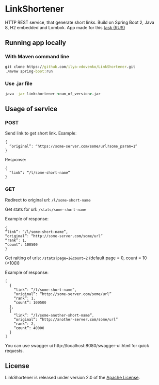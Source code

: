 # LinkShortener

HTTP REST service, that generate short links. Build on Spring Boot 2, Java 8, H2 embedded and Lombok.
App made for this [task (RUS)](https://drive.google.com/file/d/1RLGRpvO4QhE-Ocm9ZjHH7Vs3h0ss6iZ7/view)

## Running app locally

### With Maven command line

```cmd
git clone https://github.com/ilya-vdovenko/LinkShortener.git
./mvnw spring-boot:run
```

### Use .jar file

```cmd
java -jar linkshortener-<num_of_version>.jar
```

## Usage of service

### POST

Send link to get short link. Example:

``` 
{
  “original”: “https://some-server.com/some/url?some_param=1”
}
```

Response: 

```
{
  “link”: “/l/some-short-name”
}
```

### GET

Redirect to original url:
```/l/some-short-name```

Get stats for url: ```/stats/some-short-name```

Example of response:

```
{
“link”: “/l/some-short-name”,
“original”: “http://some-server.com/some/url”
“rank”: 1,
“count”: 100500
}
```

Get raiting of urls: ```/stats?page=1&count=2``` (default page = 0, count = 10 (<100))

Example of response:
```
[
  {
    “link”: “/l/some-short-name”,
    “original”: “http://some-server.com/some/url”
    “rank”: 1,
    “count”: 100500
  },
  {
    “link”: “/l/some-another-short-name”,
    “original”: “http://another-server.com/some/url”
    “rank”: 2,
    “count”: 40000
  }
]
```

You can use swagger ui http://localhost:8080/swagger-ui.html for quick requests.

## License

LinkShortener is released under version 2.0 of the [Apache License](https://www.apache.org/licenses/LICENSE-2.0).